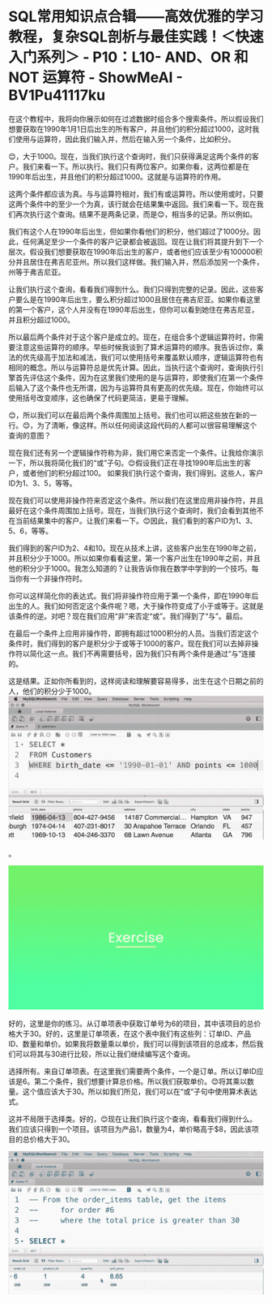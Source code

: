 # SQL常用知识点合辑——高效优雅的学习教程，复杂SQL剖析与最佳实践！＜快速入门系列＞ - P10：L10- AND、OR 和 NOT 运算符 - ShowMeAI - BV1Pu41117ku

在这个教程中，我将向你展示如何在过滤数据时组合多个搜索条件。所以假设我们想要获取在1990年1月1日后出生的所有客户，并且他们的积分超过1000，这时我们使用与运算符，因此我们输入并，然后在输入另一个条件，比如积分。

😊，大于1000。现在，当我们执行这个查询时，我们只获得满足这两个条件的客户。我们来看一下。所以执行。我们只有两位客户。如果你看，这两位都是在1990年后出生，并且他们的积分超过1000。这就是与运算符的作用。

这两个条件都应该为真。与与运算符相对，我们有或运算符。所以使用或时，只要这两个条件中的至少一个为真，该行就会在结果集中返回。我们来看一下。现在我们再次执行这个查询。结果不是两条记录，而是😊，相当多的记录。所以例如。

我们有这个人在1990年后出生，但如果你看他们的积分，他们超过了1000分。因此，任何满足至少一个条件的客户记录都会被返回。现在让我们将其提升到下一个层次。假设我们想要获取在1990年后出生的客户，或者他们应该至少有100000积分并且居住在弗吉尼亚州。所以我们这样做。我们输入并，然后添加另一个条件，州等于弗吉尼亚。

让我们执行这个查询，看看我们得到什么。我们只得到完整的记录。因此，这些客户要么是在1990年后出生，要么积分超过1000且居住在弗吉尼亚。如果你看这里的第一个客户，这个人并没有在1990年后出生，但你可以看到她住在弗吉尼亚，并且积分超过1000。

所以最后两个条件对于这个客户是成立的。现在，在组合多个逻辑运算符时，你需要注意这些运算符的顺序。早些时候我谈到了算术运算符的顺序。我告诉过你，乘法的优先级高于加法和减法，我们可以使用括号来覆盖默认顺序，逻辑运算符也有相同的概念。所以与运算符总是优先计算。因此，当执行这个查询时，查询执行引擎首先评估这个条件，因为在这里我们使用的是与运算符，即使我们在第一个条件后输入了这个条件也无所谓，因为与运算符具有更高的优先级。现在，你始终可以使用括号改变顺序，这也确保了代码更简洁，更易于理解。

😊，所以我们可以在最后两个条件周围加上括号。我们也可以把这些放在新的一行。😊，为了清晰，像这样。所以任何阅读这段代码的人都可以很容易理解这个查询的意图？

现在我们还有另一个逻辑操作符称为非，我们用它来否定一个条件。让我给你演示一下，所以我将简化我们的“或”子句。😊假设我们正在寻找1990年后出生的客户，或者他们的积分超过100。 如果我们执行这个查询，我们得到。这些人，客户ID为1、3、5，等等。

现在我们可以使用非操作符来否定这个条件。所以我们在这里应用非操作符，并且最好在这个条件周围加上括号。现在，当我们执行这个查询时，我们会看到其他不在当前结果集中的客户。让我们来看一下。😊因此，我们看到的客户ID为1、3、5、6，等等。

我们得到的客户ID为2、4和10。现在从技术上讲，这些客户出生在1990年之前，并且积分少于1000。所以如果你看看这里，第一个客户出生在1990年之前，并且他的积分少于1000。我怎么知道的？让我告诉你我在数学中学到的一个技巧。每当你有一个非操作符时。

你可以这样简化你的表达式。我们将非操作符应用于第一个条件，即在1990年后出生的人。我们如何否定这个条件呢？嗯，大于操作符变成了小于或等于。这就是该条件的逆。对吧？现在我们应用“非”来否定“或”。我们得到了“与”。最后。

在最后一个条件上应用非操作符，即拥有超过1000积分的人员。当我们否定这个条件时，我们得到的客户是积分少于或等于1000的客户。现在我们可以去掉非操作符以简化这一点。我们不再需要括号，因为我们只有两个条件是通过“与”连接的。

这是结果。正如你所看到的，这样阅读和理解要容易得多，出生在这个日期之前的人，他们的积分少于1000。![](img/13b5d6507d3427a9bc38b390177c87ae_1.png)

。

![](img/13b5d6507d3427a9bc38b390177c87ae_3.png)

好的，这里是你的练习。从订单项表中获取订单号为6的项目，其中该项目的总价格大于30。好的，这里是订单项表，在这个表中我们有这些列：订单ID、产品ID、数量和单价。如果我将数量乘以单价，我们可以得到该项目的总成本，然后我们可以将其与30进行比较，所以让我们继续编写这个查询。

选择所有。来自订单项表。在这里我们需要两个条件，一个是订单。所以订单ID应该是6。第二个条件，我们想要计算总价格。所以我们获取单价。😊将其乘以数量。这个值应该大于30。所以如我们所见，我们可以在“或”子句中使用算术表达式。

这并不局限于选择类。好的，😊现在让我们执行这个查询，看看我们得到什么。我们应该只得到一个项目。该项目为产品1，数量为4，单价略高于$8，因此该项目的总价格大于30。

![](img/13b5d6507d3427a9bc38b390177c87ae_5.png)
